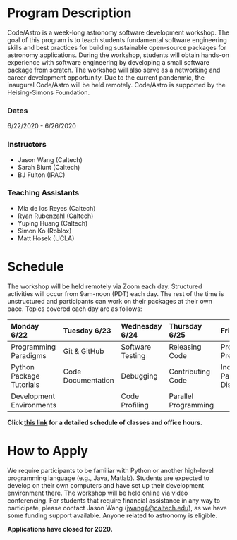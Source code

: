# Program Description

​Code/Astro is a week-long astronomy software development workshop. The goal of this program is to teach students fundamental software engineering skills and best practices for building sustainable open-source packages for astronomy applications. During the workshop, students will obtain hands-on experience with software engineering by developing a small software package from scratch. The workshop will also serve as a networking and career development opportunity. Due to the current pandenmic, the inaugural Code/Astro will be held remotely. Code/Astro is supported by the Heising-Simons Foundation.

### Dates
6/22/2020 - 6/26/2020

### Instructors

 * Jason Wang (Caltech)
 * Sarah Blunt (Caltech)
 * BJ Fulton (IPAC)
 
### Teaching Assistants
 
 * Mia de los Reyes (Caltech)
 * Ryan Rubenzahl (Caltech)
 * Yuping Huang (Caltech)
 * Simon Ko (Roblox)
 * Matt Hosek (UCLA)

# ​Schedule

 The workshop will be held remotely via Zoom each day. Structured activities will occur from 9am-noon (PDT) each day. The rest of the time is unstructured and participants can work on their packages at their own pace. Topics covered each day are as follows:

| Monday 6/22   | Tuesday 6/23  | Wednesday 6/24  | Thursday 6/25  | Friday 6/26   |
| :------------ | :------------ | :-------------- | :------------- | :------------ |
| Programming Paradigms      | Git & GitHub            | Software Testing        | Releasing Code          | Project Presentations     |
| Python Package Tutorials   | Code Documentation      | Debugging               | Contributing Code       | Industry Panel Discussion |
| Development Environments   |                         | Code Profiling          | Parallel Programming    |        |

**Click [this link](https://calendar.google.com/calendar/embed?height=600&amp;wkst=1&amp;bgcolor=%23ffffff&amp;ctz=America%2FLos_Angeles&amp;src=ZTExaWdnaGdncmU5a2FnaTg4bDM3Z2FkODhAZ3JvdXAuY2FsZW5kYXIuZ29vZ2xlLmNvbQ&amp;color=%23009688&amp;title=Code%2FAstro) for a detailed schedule of classes and office hours.**

# How to Apply

We require participants to be familiar with Python or another high-level programming language (e.g., Java, Matlab). Students are expected to develop on their own computers and have set up their development environment there. The workshop will be held online via video conferencing. For students that require financial assistance in any way to participate, please contact Jason Wang (jwang4@caltech.edu), as we have some funding support available. Anyone related to astronomy is eligible. 

**Applications have closed for 2020.**

